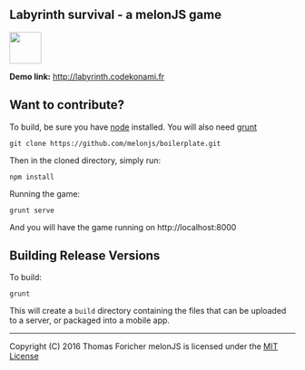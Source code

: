 Labyrinth survival - a melonJS game
-------------------------------------------------------------------------------

<img src="https://s3-eu-west-1.amazonaws.com/mom-cloud/man.png" width="56">

**Demo link:** http://labyrinth.codekonami.fr

## Want to contribute?

To build, be sure you have [node](http://nodejs.org) installed. You will also need [grunt](http://gruntjs.com/getting-started)

    git clone https://github.com/melonjs/boilerplate.git

Then in the cloned directory, simply run:

    npm install

Running the game:

	grunt serve

And you will have the game running on http://localhost:8000

## Building Release Versions

To build:

    grunt

This will create a `build` directory containing the files that can be uploaded to a server, or packaged into a mobile app.

-------------------------------------------------------------------------------
Copyright (C) 2016 Thomas Foricher
melonJS is licensed under the [MIT License](http://www.opensource.org/licenses/mit-license.php)
